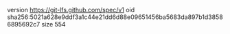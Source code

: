 version https://git-lfs.github.com/spec/v1
oid sha256:5021a628e9ddf3a1c44e21dd6d88e09651456ba5683da897b1d38586895692c7
size 554
